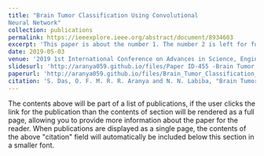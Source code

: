 ```yaml
---
title: "Brain Tumor Classification Using Convolutional
Neural Network"
collection: publications
permalink: https://ieeexplore.ieee.org/abstract/document/8934603
excerpt: 'This paper is about the number 1. The number 2 is left for future work.'
date: 2019-05-03
venue: '2019 1st International Conference on Advances in Science, Engineering and Robotics Technology (ICASERT)'
slidesurl: 'http://aranya059.github.io/files/Paper ID-455 -Brain Tumor classification using convolution neural network.pdf'
paperurl: 'http://aranya059.github.io/files/Brain_Tumor_Classification_Using_Convolutional_Neural_Network.pdf'
citation: 'S. Das, O. F. M. R. R. Aranya and N. N. Labiba, "Brain Tumor Classification Using Convolutional Neural Network," 2019 1st International Conference on Advances in Science, Engineering and Robotics Technology (ICASERT), Dhaka, Bangladesh, 2019, pp. 1-5, doi: 10.1109/ICASERT.2019.8934603.'
---
```


The contents above will be part of a list of publications, if the user clicks the link for the publication than the contents of section will be rendered as a full page, allowing you to provide more information about the paper for the reader. When publications are displayed as a single page, the contents of the above "citation" field will automatically be included below this section in a smaller font.